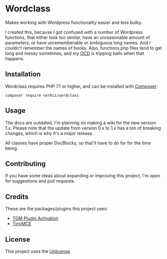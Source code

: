 # Wordclass

Makes working with Wordpress functionality easier and less bulky.

I created this, because I got confused with a number of Wordpress functions, that either look too similar, have an unreasonable amount of parameters, or have unrememberable or ambiguous long names. And I couldn't remember the names of hooks. Also, functions.php files tend to get long and messy sometimes, and my [OCD](https://en.wikipedia.org/wiki/Obsessive%E2%80%93compulsive_disorder) is tripping balls when that happens.

## Installation

Wordclass requires PHP 7.1 or higher, and can be installed with [Composer](https://getcomposer.org/):
```
composer require nerbiz/wordclass
```

## Usage

The docs are outdated, I'm planning on making a wiki for the new version 1.x. Please note that the update from version 0.x to 1.x has a ton of breaking changes, which is why it's a major release.

All classes have proper DocBlocks, so that'll have to do for for the time being.

## Contributing

If you have some ideas about expanding or improving this project, I'm open for suggestions and pull requests.

## Credits

These are the packages/plugins this project uses:
* [TGM Plugin Activation](https://github.com/tgmpa/tgm-plugin-activation)
* [TinyMCE](https://github.com/tinymce/tinymce)

## License

This project uses the [Unlicense](http://unlicense.org/).
